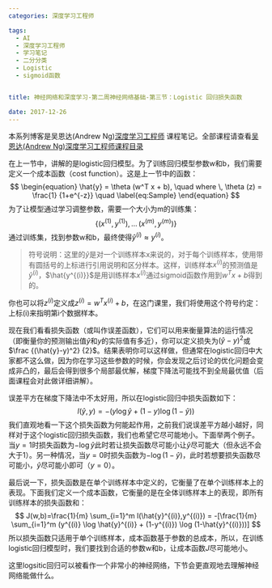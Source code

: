 ```yaml
---
categories: 深度学习工程师

tags: 
  - AI
  - 深度学习工程师
  - 学习笔记
  - 二分分类
  - Logistic
  - sigmoid函数


title: 神经网络和深度学习-第二周神经网络基础-第三节：Logistic 回归损失函数

date: 2017-12-26
---
```


本系列博客是吴恩达(Andrew Ng)[深度学习工程师](http://mooc.study.163.com/smartSpec/detail/1001319001.htm) 课程笔记。全部课程请查看[吴恩达(Andrew Ng)深度学习工程师课程目录](http://blog.geekidentity.com/deeplearning_specialization/catalogues/)

在上一节中，讲解的是logistic回归模型。为了训练回归模型参数w和b，我们需要定义一个成本函数（cost function）。这是上一节中的函数：
$$
\begin{equation}
\hat{y} = \theta (w^T x + b), \quad where \, \theta (z) = \frac{1} {1+e^{-z}}   
\quad \label{eq:Sample}
\end{equation}
$$
为了让模型通过学习调整参数，需要一个大小为m的训练集：
$$
\{ (x^{(1)}, y^{(1)}) , \, ... \,  (x^{(m)}, y^{(m)}) \}
$$
通过训练集，找到参数w和b，最终使得$\hat{y}^{(i)} \approx y^{(i)}$。

> 符号说明：这里的$\hat{y}$是对一个训练样本x来说的，对于每个训练样本，使用带有圆括号的上标进行引用说明和区分样本。这样，训练样本$x^{(i)}$的预测值是$\hat{y}^{(i)}$，$\hat{y^{(i)}}$是用训练样本$x^{(i)}$通过sigmoid函数作用到$w^T x +b$得到的。

你也可以将$z^{(i)}$定义成$z^{(i)}=w^T x^{(i )} + b$，在这门课里，我们将使用这个符号约定：上标(i)来指明第i个数据样本。

现在我们看看损失函数（或叫作误差函数），它们可以用来衡量算法的运行情况（即衡量你的预测输出值$\hat{y}​$和$y​$的实际值有多近），你可以定义损失为$(\hat{y}-y)^2​$或$\frac {(\hat{y}-y)^2} {2}​$。结果表明你可以这样做，但通常在logistic回归中大家都不这么做，因为你在学习这些参数的时候，你会发现之后讨论的优化问题会变成非凸的，最后会得到很多个局部最优解，梯度下降法可能找不到全局最优值（后面课程会对此做详细讲解）。

误差平方在梯度下降法中不太好用，所以在logistic回归中损失函数如下：
$$
l (\hat{y}, y) = - (y \log \hat{y} + (1-y) \log (1-\hat{y}))
$$
我们直观地看一下这个损失函数为何能起作用，之前我们说误差平方越小越好，同样对于这个logistic回归损失函数，我们也希望它尽可能地小。下面举两个例子。当$y=1$时损失函数为$-\log \hat{y}$此时若让损失函数尽可能小让$\hat{y}$尽可能大（但永远不会大于1）。另一种情况，当$y=0$时损失函数为$- \log (1-\hat{y})$，此时若想要损失函数尽可能小，$\hat{y}$尽可能小即可（$y=0$）。

最后说一下，损失函数是在单个训练样本中定义的，它衡量了在单个训练样本上的表现。下面我们定义一个成本函数，它衡量的是在全体训练样本上的表现，即所有训练样本的损失函数和：
$$
J(w,b)=\frac{1}{m} \sum_{i=1}^m l(\hat{y}^{(i)},y^{(i)}) = -[\frac{1}{m} \sum_{i=1}^m  (y^{(i)} \log \hat{y}^{(i)} + (1-y^{(i)}) \log (1-\hat{y}^{(i)}))]
$$
所以损失函数只适用于单个训练样本，成本函数基于参数的总成本，所以，在训练logistic回归模型时，我们要找到合适的参数w和b，让成本函数$J$尽可能地小。

这里logsitic回归可以被看作一个非常小的神经网络，下节会更直观地去理解神经网络能做什么。